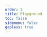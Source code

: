 ```yaml
---
order: 2
title: Playground
toc: false
sidemenu: false
gapless: true
---
```


<code src='./demo/playground.jsx' />
